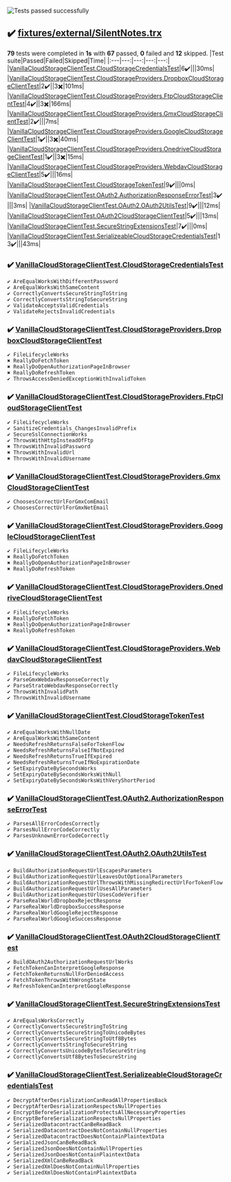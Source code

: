![Tests passed successfully](https://img.shields.io/badge/tests-67%20passed%2C%2012%20skipped-success)
## ✔️ <a id="user-content-r0" href="#user-content-r0">fixtures/external/SilentNotes.trx</a>
**79** tests were completed in **1s** with **67** passed, **0** failed and **12** skipped.
|Test suite|Passed|Failed|Skipped|Time|
|:---|---:|---:|---:|---:|
|[VanillaCloudStorageClientTest.CloudStorageCredentialsTest](#user-content-r0s0)|6✔️|||30ms|
|[VanillaCloudStorageClientTest.CloudStorageProviders.DropboxCloudStorageClientTest](#user-content-r0s1)|2✔️||3✖️|101ms|
|[VanillaCloudStorageClientTest.CloudStorageProviders.FtpCloudStorageClientTest](#user-content-r0s2)|4✔️||3✖️|166ms|
|[VanillaCloudStorageClientTest.CloudStorageProviders.GmxCloudStorageClientTest](#user-content-r0s3)|2✔️|||7ms|
|[VanillaCloudStorageClientTest.CloudStorageProviders.GoogleCloudStorageClientTest](#user-content-r0s4)|1✔️||3✖️|40ms|
|[VanillaCloudStorageClientTest.CloudStorageProviders.OnedriveCloudStorageClientTest](#user-content-r0s5)|1✔️||3✖️|15ms|
|[VanillaCloudStorageClientTest.CloudStorageProviders.WebdavCloudStorageClientTest](#user-content-r0s6)|5✔️|||16ms|
|[VanillaCloudStorageClientTest.CloudStorageTokenTest](#user-content-r0s7)|9✔️|||0ms|
|[VanillaCloudStorageClientTest.OAuth2.AuthorizationResponseErrorTest](#user-content-r0s8)|3✔️|||3ms|
|[VanillaCloudStorageClientTest.OAuth2.OAuth2UtilsTest](#user-content-r0s9)|9✔️|||12ms|
|[VanillaCloudStorageClientTest.OAuth2CloudStorageClientTest](#user-content-r0s10)|5✔️|||13ms|
|[VanillaCloudStorageClientTest.SecureStringExtensionsTest](#user-content-r0s11)|7✔️|||0ms|
|[VanillaCloudStorageClientTest.SerializeableCloudStorageCredentialsTest](#user-content-r0s12)|13✔️|||43ms|
### ✔️ <a id="user-content-r0s0" href="#user-content-r0s0">VanillaCloudStorageClientTest.CloudStorageCredentialsTest</a>
```
✔️ AreEqualWorksWithDifferentPassword
✔️ AreEqualWorksWithSameContent
✔️ CorrectlyConvertsSecureStringToString
✔️ CorrectlyConvertsStringToSecureString
✔️ ValidateAcceptsValidCredentials
✔️ ValidateRejectsInvalidCredentials
```
### ✔️ <a id="user-content-r0s1" href="#user-content-r0s1">VanillaCloudStorageClientTest.CloudStorageProviders.DropboxCloudStorageClientTest</a>
```
✔️ FileLifecycleWorks
✖️ ReallyDoFetchToken
✖️ ReallyDoOpenAuthorizationPageInBrowser
✖️ ReallyDoRefreshToken
✔️ ThrowsAccessDeniedExceptionWithInvalidToken
```
### ✔️ <a id="user-content-r0s2" href="#user-content-r0s2">VanillaCloudStorageClientTest.CloudStorageProviders.FtpCloudStorageClientTest</a>
```
✔️ FileLifecycleWorks
✔️ SanitizeCredentials_ChangesInvalidPrefix
✔️ SecureSslConnectionWorks
✔️ ThrowsWithHttpInsteadOfFtp
✖️ ThrowsWithInvalidPassword
✖️ ThrowsWithInvalidUrl
✖️ ThrowsWithInvalidUsername
```
### ✔️ <a id="user-content-r0s3" href="#user-content-r0s3">VanillaCloudStorageClientTest.CloudStorageProviders.GmxCloudStorageClientTest</a>
```
✔️ ChoosesCorrectUrlForGmxComEmail
✔️ ChoosesCorrectUrlForGmxNetEmail
```
### ✔️ <a id="user-content-r0s4" href="#user-content-r0s4">VanillaCloudStorageClientTest.CloudStorageProviders.GoogleCloudStorageClientTest</a>
```
✔️ FileLifecycleWorks
✖️ ReallyDoFetchToken
✖️ ReallyDoOpenAuthorizationPageInBrowser
✖️ ReallyDoRefreshToken
```
### ✔️ <a id="user-content-r0s5" href="#user-content-r0s5">VanillaCloudStorageClientTest.CloudStorageProviders.OnedriveCloudStorageClientTest</a>
```
✔️ FileLifecycleWorks
✖️ ReallyDoFetchToken
✖️ ReallyDoOpenAuthorizationPageInBrowser
✖️ ReallyDoRefreshToken
```
### ✔️ <a id="user-content-r0s6" href="#user-content-r0s6">VanillaCloudStorageClientTest.CloudStorageProviders.WebdavCloudStorageClientTest</a>
```
✔️ FileLifecycleWorks
✔️ ParseGmxWebdavResponseCorrectly
✔️ ParseStratoWebdavResponseCorrectly
✔️ ThrowsWithInvalidPath
✔️ ThrowsWithInvalidUsername
```
### ✔️ <a id="user-content-r0s7" href="#user-content-r0s7">VanillaCloudStorageClientTest.CloudStorageTokenTest</a>
```
✔️ AreEqualWorksWithNullDate
✔️ AreEqualWorksWithSameContent
✔️ NeedsRefreshReturnsFalseForTokenFlow
✔️ NeedsRefreshReturnsFalseIfNotExpired
✔️ NeedsRefreshReturnsTrueIfExpired
✔️ NeedsRefreshReturnsTrueIfNoExpirationDate
✔️ SetExpiryDateBySecondsWorks
✔️ SetExpiryDateBySecondsWorksWithNull
✔️ SetExpiryDateBySecondsWorksWithVeryShortPeriod
```
### ✔️ <a id="user-content-r0s8" href="#user-content-r0s8">VanillaCloudStorageClientTest.OAuth2.AuthorizationResponseErrorTest</a>
```
✔️ ParsesAllErrorCodesCorrectly
✔️ ParsesNullErrorCodeCorrectly
✔️ ParsesUnknownErrorCodeCorrectly
```
### ✔️ <a id="user-content-r0s9" href="#user-content-r0s9">VanillaCloudStorageClientTest.OAuth2.OAuth2UtilsTest</a>
```
✔️ BuildAuthorizationRequestUrlEscapesParameters
✔️ BuildAuthorizationRequestUrlLeavesOutOptionalParameters
✔️ BuildAuthorizationRequestUrlThrowsWithMissingRedirectUrlForTokenFlow
✔️ BuildAuthorizationRequestUrlUsesAllParameters
✔️ BuildAuthorizationRequestUrlUsesCodeVerifier
✔️ ParseRealWorldDropboxRejectResponse
✔️ ParseRealWorldDropboxSuccessResponse
✔️ ParseRealWorldGoogleRejectResponse
✔️ ParseRealWorldGoogleSuccessResponse
```
### ✔️ <a id="user-content-r0s10" href="#user-content-r0s10">VanillaCloudStorageClientTest.OAuth2CloudStorageClientTest</a>
```
✔️ BuildOAuth2AuthorizationRequestUrlWorks
✔️ FetchTokenCanInterpretGoogleResponse
✔️ FetchTokenReturnsNullForDeniedAccess
✔️ FetchTokenThrowsWithWrongState
✔️ RefreshTokenCanInterpretGoogleResponse
```
### ✔️ <a id="user-content-r0s11" href="#user-content-r0s11">VanillaCloudStorageClientTest.SecureStringExtensionsTest</a>
```
✔️ AreEqualsWorksCorrectly
✔️ CorrectlyConvertsSecureStringToString
✔️ CorrectlyConvertsSecureStringToUnicodeBytes
✔️ CorrectlyConvertsSecureStringToUtf8Bytes
✔️ CorrectlyConvertsStringToSecureString
✔️ CorrectlyConvertsUnicodeBytesToSecureString
✔️ CorrectlyConvertsUtf8BytesToSecureString
```
### ✔️ <a id="user-content-r0s12" href="#user-content-r0s12">VanillaCloudStorageClientTest.SerializeableCloudStorageCredentialsTest</a>
```
✔️ DecryptAfterDesrializationCanReadAllPropertiesBack
✔️ DecryptAfterDesrializationRespectsNullProperties
✔️ EncryptBeforeSerializationProtectsAllNecessaryProperties
✔️ EncryptBeforeSerializationRespectsNullProperties
✔️ SerializedDatacontractCanBeReadBack
✔️ SerializedDatacontractDoesNotContainNullProperties
✔️ SerializedDatacontractDoesNotContainPlaintextData
✔️ SerializedJsonCanBeReadBack
✔️ SerializedJsonDoesNotContainNullProperties
✔️ SerializedJsonDoesNotContainPlaintextData
✔️ SerializedXmlCanBeReadBack
✔️ SerializedXmlDoesNotContainNullProperties
✔️ SerializedXmlDoesNotContainPlaintextData
```